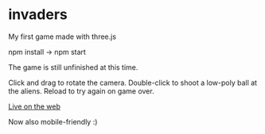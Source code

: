 # invaders
My first game made with three.js

npm install -> npm start

The game is still unfinished at this time.

Click and drag to rotate the camera. Double-click to shoot a low-poly ball at the aliens. Reload to try again on game over.

[Live on the web](https://invaders-three.vercel.app)

Now also mobile-friendly :)
